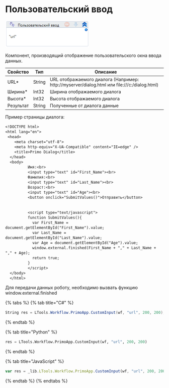 # Пользовательский ввод

![](<../../../.gitbook/assets/image (48).png>)

Компонент, производящий отображение пользовательского окна ввода данных.

| Свойство  | Тип    | Описание                                                                                     |
| --------- | ------ | -------------------------------------------------------------------------------------------- |
| URL\*     | String | URL отображаемого диалога (Например: http://myserver/dialog.html или file:///c:/dialog.html) |
| Ширина\*  | Int32  | Ширина отображаемого диалога                                                                 |
| Высота\*  | Int32  | Высота отображаемого диалога                                                                 |
| Результат | String | Полученные от диалога данные                                                                 |

Пример страницы диалога:

```markup
<!DOCTYPE html>
<html lang="en">
 <head>
    <meta charset="utf-8">
    <meta http-equiv="X-UA-Compatible" content="IE=edge" />
    <title>Primo Dialog</title>
  </head>
  <body>      
          Имя:<br>
          <input type="text" id="First_Name"><br>
          Фамилия:<br>
          <input type="text" id="Last_Name"><br>
          Возраст:<br>
          <input type="text" id="Age"><br>
          <button onclick="SubmitValues()">Отправить</button>


          <script type="text/javascript">
          function SubmitValues(){
            var First_Name = document.getElementById("First_Name").value;
            var Last_Name = document.getElementById("Last_Name").value;
            var Age = document.getElementById("Age").value;
            window.external.finished(First_Name + "," + Last_Name + "," + Age);
            return true;
          }            
          </script>
  </body>
  </html>

```

Для передачи данных роботу, необходимо вызвать функцию window.external.finished

{% tabs %}
{% tab title="C#" %}
```csharp
String res = LTools.Workflow.PrimoApp.CustomInput(wf, "url", 200, 200);
```
{% endtab %}

{% tab title="Python" %}
```python
res = LTools.Workflow.PrimoApp.CustomInput(wf, "url", 200, 200)
```
{% endtab %}

{% tab title="JavaScript" %}
```javascript
var res = _lib.LTools.Workflow.PrimoApp.CustomInput(wf, "url", 200, 200);
```
{% endtab %}
{% endtabs %}
